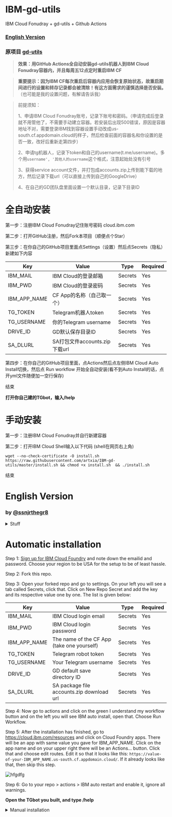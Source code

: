 # IBM-gd-utils

IBM Cloud Fonudray + gd-utils + Github Actions

### [English Version](#English-Version)

### 原项目 [gd-utils](https://github.com/iwestlin/gd-utils)

> **效果：用GitHub Actions全自动安装gd-utils机器人到IBM Cloud Fonudray容器内，并且每周五12点定时重启IBM CF**

> **重要提示：因为IBM CF每次重启后容器内应用会恢复原始状态，故重启期间进行的设置和转存记录都会被清除！有这方面需求的谨慎选择是否安装。** （也可能是我的设置问题，有解请告诉我）

>
>前提须知：
>
>1、申请IBM Cloud Fonudray账号，记录下账号和密码。（申请完成后登录就不用管他了，不需要手动建立容器。若安装后出现500错误，原因是容器地址不对，需要登录IBM找到容器设置手动改成us-south.cf.appdomain.cloud的样子，然后检查前面的容器名和你设置的是否一致，改好后重新走第四步）
>
>2、申请tg机器人，记录下token和自己的username(t.me/username)。多个用`username', '其他人的username`这个格式，注意起始处没有引号
>
>3、获得service account文件，并打包成accounts.zip上传到能下载的地方，然后记录下载url（可以直接上传到自己的GoogleDrive）
>
>4、在自己的GD团队盘里面设置一个默认目录，记录下目录ID
>

# 全自动安装

第一步：注册IBM Cloud Fonudray记住账号密码 cloud.ibm.com

第二步：打开GitHub注册，然后Fork本项目（顺便点个Star）

第三步：在你自己的GitHub项目里面点Settings（设置）然后点Secrets（隐私）新建如下内容

Key | Value | Type | Required
-- | -- | -- | --
IBM_MAIL | IBM Cloud的登录邮箱 | Secrets | Yes
IBM_PWD | IBM Cloud的登录密码 | Secrets | Yes
IBM_APP_NAME | CF App的名称（自己取一个） | Secrets | Yes
TG_TOKEN | Telegram机器人token | Secrets | Yes
TG_USERNAME | 你的Telegram username | Secrets | Yes
DRIVE_ID | GD默认保存目录ID | Secrets | Yes
SA_DLURL | SA打包文件accounts.zip下载url | Secrets | Yes


第四步：在你自己的GitHub项目里面，点Actions然后点左侧IBM Cloud Auto Install切换，然后点 Run workflow 开始全自动安装(看不到Auto Install的话，点开yml文件随便加一空行保存)

结束

**打开你自己建的TGbot，输入/help**



# 手动安装

第一步：注册IBM Cloud Fonudray并自行新建容器

第二步：打开IBM Cloud Shell输入以下代码 (shell在网页右上角)

 ```
wget --no-check-certificate -O install.sh https://raw.githubusercontent.com/artxia/IBM-gd-utils/master/install.sh && chmod +x install.sh  && ./install.sh
 ```

结束



# English Version
### by [@ssnjrthegr8](https://github.com/ssnjrthegr8)

<details>
<summary>Stuff</summary>
 
Effect: Use GitHub Actions to automatically install the gd-utils robot into the IBM Cloud Foundry container, and restart IBM CF at 12 o'clock every Friday

Important Note: Because the application in the container will be restored to its original state after each restart of IBM CF, the settings and dump records during the restart will be cleared! If you have this requirement, choose whether to install it carefully. ** (It may also be a problem with my settings, please tell me if you have a solution)

>
>Prerequisites:
>
>1. Apply for an IBM Cloud Foundry account and record the account and password. (After the application is completed, log in and you don’t have to worry about it. You don’t need to manually create the container. If a 500 error occurs after installation, the reason is that the container address is incorrect. You need to log in to IBM to find the container setting and manually change it to us-south.cf.appdomain.cloud , And then check whether the container name in front is consistent with the one you set, and re-take the fourth step after correcting
>
>2. Apply for tg robot, record the token and your username (t.me/username). Multiple use `username','other people's username` format, note that there is no quotation mark at the beginning
>
>3. Obtain the service account file, package it into accounts.zip and upload it to a place where it can be downloaded, and then record the download url (you can upload it directly to your GoogleDrive)
>
>4. Set a default directory in your GD team disk and record the directory ID
>
</details>

# Automatic installation

Step 1: [Sign up for IBM Cloud Foundry](https://cloud.ibm.com/) and note down the emailid and password. Choose your region to be USA for the setup to be of least hassle.

Step 2: Fork this repo.

Step 3: Open your forked repo and go to settings. On your left you will see a tab called Secrets, click that. Click on New Repo Secret and add the key and its respective value one by one. The list is given below:

Key | Value | Type | Required
-- | -- | -- | --
IBM_MAIL | IBM Cloud login email | Secrets | Yes
IBM_PWD | IBM Cloud login password | Secrets | Yes
IBM_APP_NAME | The name of the CF App (take one yourself) | Secrets | Yes
TG_TOKEN | Telegram robot token | Secrets | Yes
TG_USERNAME | Your Telegram username | Secrets | Yes
DRIVE_ID | GD default save directory ID | Secrets | Yes
SA_DLURL | SA package file accounts.zip download url | Secrets | Yes

Step 4: Now go to actions and click on the green I understand my workflow button and on the left you will see IBM auto install, open that. Choose Run Workflow.

Step 5: After the installation has finished, go to https://cloud.ibm.com/resources and click on Cloud Foundry apps. There will be an app with same value you gave for IBM_APP_NAME. Click on the app name and on your upper right there will be an Actions... button. Click that and choose edit routes. Edit it so that it looks like this:
`https://value-of-your-IBM_APP_NAME.us-south.cf.appdomain.cloud/`. If it already looks like that, then skip this step.

![hfgdfg](https://user-images.githubusercontent.com/50513568/102684302-40446200-4212-11eb-9238-8f082e0cbbad.png)

Step 6: Go to your repo > actions > IBM auto restart and enable it, ignore all warnings.

**Open the TGbot you built, and type /help**

<details>
<summary>Manual installation</summary>
Step 1: Register for IBM Cloud Foundry and create a new container by yourself

Step 2: Open the IBM Cloud Shell and enter the following code (shell is in the upper right corner of the page)

 ```
wget --no-check-certificate -O install.sh https://raw.githubusercontent.com/artxia/IBM-gd-utils/master/install.sh && chmod +x install.sh && ./install.sh
 ```
</details>
